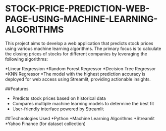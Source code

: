 # STOCK-PRICE-PREDICTION-WEB-PAGE-USING-MACHINE-LEARNING-ALGORITHMS
This project aims to develop a web application that predicts stock prices using various machine learning algorithms. The primary focus is to calculate the closing prices of stocks for different companies by leveraging the following algorithms:

*Linear Regression
*Random Forest Regressor
*Decision Tree Regressor
*KNN Regressor
*The model with the highest prediction accuracy is deployed for web access using Streamlit, providing actionable insights.

##Features
* Predicts stock prices based on historical data
* Compares multiple machine learning models to determine the best fit
* User-friendly interface powered by Streamlit
  
##Technologies Used
*Python
*Machine Learning Algorithms
*Streamlit
*Yahoo Finance (for dataset collection)

